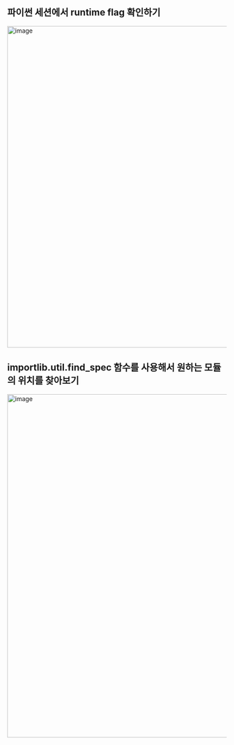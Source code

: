 ## 파이썬 세션에서 runtime flag 확인하기
<img width="739" alt="image" src="https://github.com/Pseudo-Lab/CPython-Guide/assets/48075848/8aa416e2-7b11-427b-a1f6-9ba41585f451">

##  importlib.util.find_spec 함수를 사용해서 원하는 모듈의 위치를 찾아보기
<img width="789" alt="image" src="https://github.com/Pseudo-Lab/CPython-Guide/assets/48075848/082f2927-3e99-4f3f-a71f-5d3b1aebf0e3">